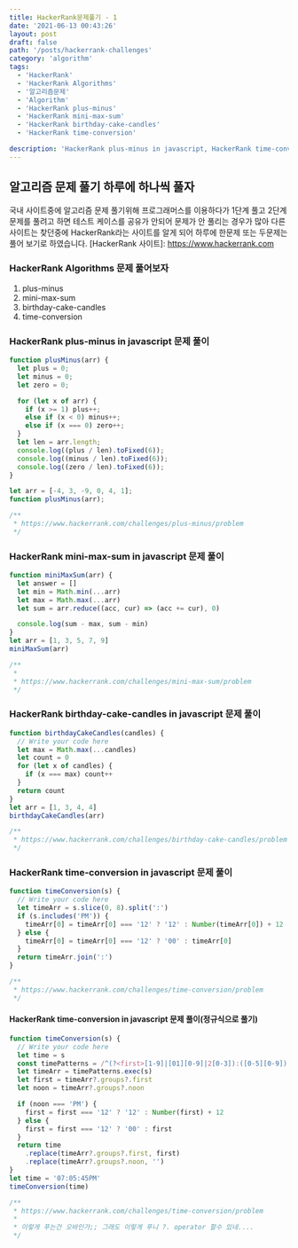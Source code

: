 ```yaml
---
title: HackerRank문제풀기 - 1
date: '2021-06-13 00:43:26'
layout: post
draft: false
path: '/posts/hackerrank-challenges'
category: 'algorithm'
tags:
  - 'HackerRank'
  - 'HackerRank Algorithms'
  - '알고리즘문제'
  - 'Algorithm'
  - 'HackerRank plus-minus'
  - 'HackerRank mini-max-sum'
  - 'HackerRank birthday-cake-candles'
  - 'HackerRank time-conversion'

description: 'HackerRank plus-minus in javascript, HackerRank time-conversion in javascript'
---
```


## 알고리즘 문제 풀기 하루에 하나씩 풀자

국내 사이트중에 알고리즘 문제 풀기위해 프로그래머스를 이용하다가 1단계 풀고 2단계 문제를 풀려고 하면 테스트 케이스를 공유가 안되어 문제가 안 풀리는 경우가 많아 다른 사이트는 찾던중에
HackerRank라는 사이트를 알게 되어 하루에 한문제 또는 두문제는 풀어 보기로 하였습니다. [HackerRank 사이트]: https://www.hackerrank.com

### HackerRank Algorithms 문제 풀어보자

1. plus-minus
2. mini-max-sum
3. birthday-cake-candles
4. time-conversion

### HackerRank plus-minus in javascript 문제 풀이

```javascript
function plusMinus(arr) {
  let plus = 0;
  let minus = 0;
  let zero = 0;

  for (let x of arr) {
    if (x >= 1) plus++;
    else if (x < 0) minus++;
    else if (x === 0) zero++;
  }
  let len = arr.length;
  console.log((plus / len).toFixed(6));
  console.log((minus / len).toFixed(6));
  console.log((zero / len).toFixed(6));
}

let arr = [-4, 3, -9, 0, 4, 1];
function plusMinus(arr);

/**
 * https://www.hackerrank.com/challenges/plus-minus/problem
 */
```

### HackerRank mini-max-sum in javascript 문제 풀이

```javascript
function miniMaxSum(arr) {
  let answer = []
  let min = Math.min(...arr)
  let max = Math.max(...arr)
  let sum = arr.reduce((acc, cur) => (acc += cur), 0)

  console.log(sum - max, sum - min)
}
let arr = [1, 3, 5, 7, 9]
miniMaxSum(arr)

/**
 *
 * https://www.hackerrank.com/challenges/mini-max-sum/problem
 */
```

### HackerRank birthday-cake-candles in javascript 문제 풀이

```javascript
function birthdayCakeCandles(candles) {
  // Write your code here
  let max = Math.max(...candles)
  let count = 0
  for (let x of candles) {
    if (x === max) count++
  }
  return count
}
let arr = [1, 3, 4, 4]
birthdayCakeCandles(arr)

/**
 * https://www.hackerrank.com/challenges/birthday-cake-candles/problem
 */
```

### HackerRank time-conversion in javascript 문제 풀이

```javascript
function timeConversion(s) {
  // Write your code here
  let timeArr = s.slice(0, 8).split(':')
  if (s.includes('PM')) {
    timeArr[0] = timeArr[0] === '12' ? '12' : Number(timeArr[0]) + 12
  } else {
    timeArr[0] = timeArr[0] === '12' ? '00' : timeArr[0]
  }
  return timeArr.join(':')
}

/**
 * https://www.hackerrank.com/challenges/time-conversion/problem
 */
```

#### HackerRank time-conversion in javascript 문제 풀이(정규식으로 풀기)

```javascript
function timeConversion(s) {
  // Write your code here
  let time = s
  const timePatterns = /^(?<first>[1-9]|[01][0-9]|2[0-3]):([0-5][0-9]):([0-5][0-9])(?<noon>[PM|AM]\w)/g
  let timeArr = timePatterns.exec(s)
  let first = timeArr?.groups?.first
  let noon = timeArr?.groups?.noon

  if (noon === 'PM') {
    first = first === '12' ? '12' : Number(first) + 12
  } else {
    first = first === '12' ? '00' : first
  }
  return time
    .replace(timeArr?.groups?.first, first)
    .replace(timeArr?.groups?.noon, '')
}
let time = '07:05:45PM'
timeConversion(time)

/**
 * https://www.hackerrank.com/challenges/time-conversion/problem
 *
 * 이렇게 푸는건 오바인가;; 그래도 이렇게 푸니 ?. operator 할수 있네....
 */
```
